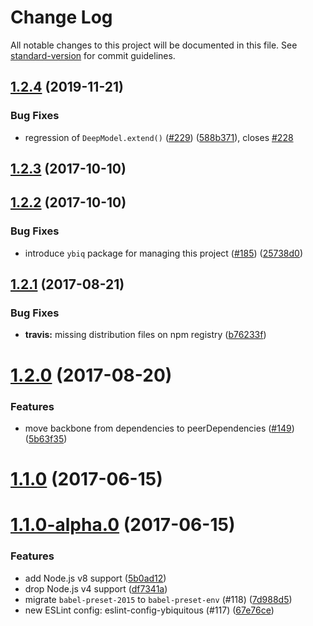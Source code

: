 <!-- markdownlint-disable -->
# Change Log

All notable changes to this project will be documented in this file. See [standard-version](https://github.com/conventional-changelog/standard-version) for commit guidelines.

<a name="1.2.4"></a>
## [1.2.4](https://github.com/ybiquitous/backbone.deepmodel/compare/v1.2.3...v1.2.4) (2019-11-21)


### Bug Fixes

* regression of `DeepModel.extend()` ([#229](https://github.com/ybiquitous/backbone.deepmodel/issues/229)) ([588b371](https://github.com/ybiquitous/backbone.deepmodel/commit/588b371)), closes [#228](https://github.com/ybiquitous/backbone.deepmodel/issues/228)



<a name="1.2.3"></a>
## [1.2.3](https://github.com/ybiquitous/backbone.deepmodel/compare/v1.2.2...v1.2.3) (2017-10-10)



<a name="1.2.2"></a>
## [1.2.2](https://github.com/ybiquitous/backbone.deepmodel/compare/v1.2.1...v1.2.2) (2017-10-10)


### Bug Fixes

* introduce `ybiq` package for managing this project ([#185](https://github.com/ybiquitous/backbone.deepmodel/issues/185)) ([25738d0](https://github.com/ybiquitous/backbone.deepmodel/commit/25738d0))



<a name="1.2.1"></a>
## [1.2.1](https://github.com/ybiquitous/backbone.deepmodel/compare/v1.2.0...v1.2.1) (2017-08-21)


### Bug Fixes

* **travis:** missing distribution files on npm registry ([b76233f](https://github.com/ybiquitous/backbone.deepmodel/commit/b76233f))



<a name="1.2.0"></a>
# [1.2.0](https://github.com/ybiquitous/backbone.deepmodel/compare/v1.1.0...v1.2.0) (2017-08-20)


### Features

* move backbone from dependencies to peerDependencies ([#149](https://github.com/ybiquitous/backbone.deepmodel/issues/149)) ([5b63f35](https://github.com/ybiquitous/backbone.deepmodel/commit/5b63f35))



<a name="1.1.0"></a>
# [1.1.0](https://github.com/ybiquitous/backbone.deepmodel/compare/v1.1.0-alpha.0...v1.1.0) (2017-06-15)



<a name="1.1.0-alpha.0"></a>
# [1.1.0-alpha.0](https://github.com/ybiquitous/backbone.deepmodel/compare/v1.0.1...v1.1.0-alpha.0) (2017-06-15)


### Features

* add Node.js v8 support ([5b0ad12](https://github.com/ybiquitous/backbone.deepmodel/commit/5b0ad12))
* drop Node.js v4 support ([df7341a](https://github.com/ybiquitous/backbone.deepmodel/commit/df7341a))
* migrate `babel-preset-2015` to `babel-preset-env` (#118) ([7d988d5](https://github.com/ybiquitous/backbone.deepmodel/commit/7d988d5))
* new ESLint config: eslint-config-ybiquitous (#117) ([67e76ce](https://github.com/ybiquitous/backbone.deepmodel/commit/67e76ce))
